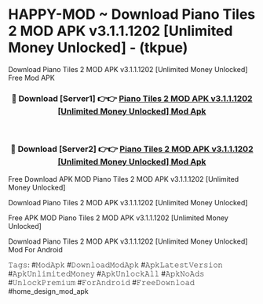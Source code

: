 # HAPPY-MOD ~ Download Piano Tiles 2 MOD APK v3.1.1.1202 [Unlimited Money Unlocked] - (tkpue)
Download Piano Tiles 2 MOD APK v3.1.1.1202 [Unlimited Money Unlocked] Free Mod APK

<div align="center">
<h3>🔴 Download [Server1] 👉👉 <a href="https://apk-comot.site?title=Piano_Tiles_2_MOD_APK_v3.1.1.1202_[Unlimited_Money_Unlocked]">Piano Tiles 2 MOD APK v3.1.1.1202 [Unlimited Money Unlocked] Mod Apk</a></h3><br>

<h3>🔴 Download [Server2] 👉👉 <a href="https://apk-comot.site?title=Piano_Tiles_2_MOD_APK_v3.1.1.1202_[Unlimited_Money_Unlocked]">Piano Tiles 2 MOD APK v3.1.1.1202 [Unlimited Money Unlocked] Mod Apk</a></h3>
</div>


Free Download APK MOD Piano Tiles 2 MOD APK v3.1.1.1202 [Unlimited Money Unlocked]

Download Piano Tiles 2 MOD APK v3.1.1.1202 [Unlimited Money Unlocked] 

Free APK MOD Piano Tiles 2 MOD APK v3.1.1.1202 [Unlimited Money Unlocked] 

Download Piano Tiles 2 MOD APK v3.1.1.1202 [Unlimited Money Unlocked] Mod For Android

𝚃𝚊𝚐𝚜: #𝙼𝚘𝚍𝙰𝚙𝚔 #𝙳𝚘𝚠𝚗𝚕𝚘𝚊𝚍𝙼𝚘𝚍𝙰𝚙𝚔 #𝙰𝚙𝚔𝙻𝚊𝚝𝚎𝚜𝚝𝚅𝚎𝚛𝚜𝚒𝚘𝚗 #𝙰𝚙𝚔𝚄𝚗𝚕𝚒𝚖𝚒𝚝𝚎𝚍𝙼𝚘𝚗𝚎𝚢 #𝙰𝚙𝚔𝚄𝚗𝚕𝚘𝚌𝚔𝙰𝚕𝚕 #𝙰𝚙𝚔𝙽𝚘𝙰𝚍𝚜 #𝚄𝚗𝚕𝚘𝚌𝚔𝙿𝚛𝚎𝚖𝚒𝚞𝚖 #𝙵𝚘𝚛𝙰𝚗𝚍𝚛𝚘𝚒𝚍 #𝙵𝚛𝚎𝚎𝙳𝚘𝚠𝚗𝚕𝚘𝚊𝚍 #home_design_mod_apk